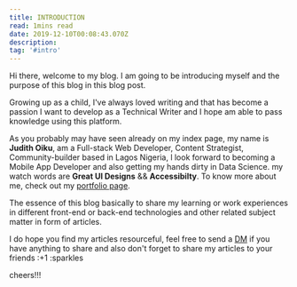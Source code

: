 ```yaml
---
title: INTRODUCTION
read: 1mins read
date: 2019-12-10T00:08:43.070Z
description: 
tag: '#intro'
---
```

Hi there, welcome to my blog. I am going to be introducing myself and the purpose of this blog in this blog post.

Growing up as a child, I've always loved writing and that has become a passion I want to develop as a Technical Writer and I hope am able to pass knowledge using this platform.

As you probably may have seen already on my index page, my name is **Judith Oiku**, am a Full-stack Web Developer, Content Strategist, Community-builder based in Lagos Nigeria, l look forward to becoming a Mobile App Developer and also getting my hands dirty in Data Science. my watch words are **Great UI Designs** && **Accessibilty**. To know more about me, check out my  [portfolio page](https://judyblogbeta.netlify.com/about).

The essence of this blog basically to share my learning or work experiences in different  front-end or back-end technologies and other related subject matter in form of articles.

I do hope you find my articles resourceful, feel free to send a [DM](https://twiiter.com/OseJudith) if you have anything to share and also don't forget to share my articles to your friends :+1 :sparkles

cheers!!!



